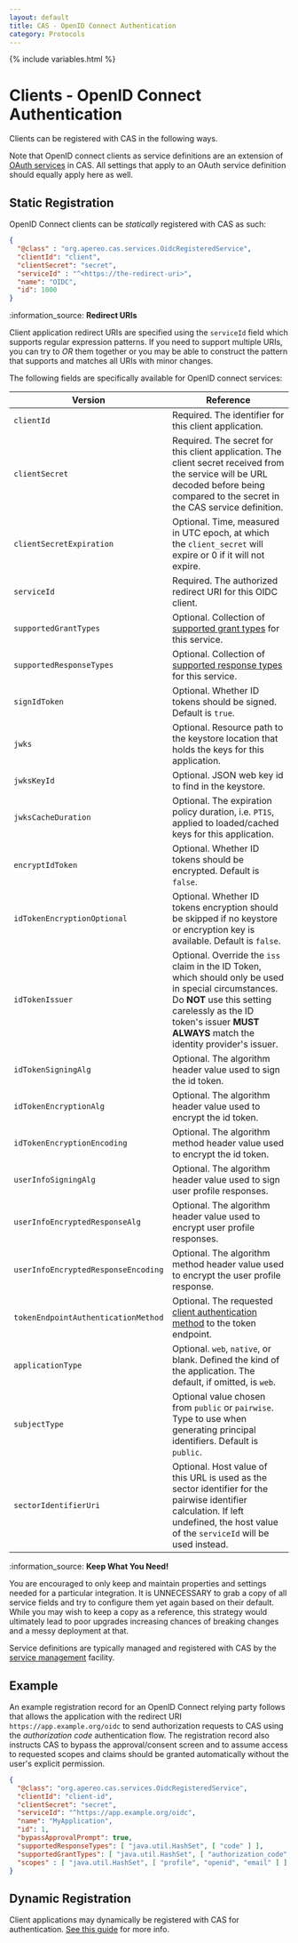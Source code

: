 ```yaml
---
layout: default
title: CAS - OpenID Connect Authentication
category: Protocols
---
```

{% include variables.html %}

# Clients - OpenID Connect Authentication

Clients can be registered with CAS in the following ways.

Note that OpenID connect clients as service definitions are an
extension of [OAuth services](OAuth-Authentication-Clients.html) in CAS. All settings
that apply to an OAuth service definition should equally apply here as well.

## Static Registration 

OpenID Connect clients can be *statically* registered with CAS as such:

```json
{
  "@class" : "org.apereo.cas.services.OidcRegisteredService",
  "clientId": "client",
  "clientSecret": "secret",
  "serviceId" : "^<https://the-redirect-uri>",
  "name": "OIDC",
  "id": 1000
}
```

<div class="alert alert-info">:information_source: <strong>Redirect URIs</strong><p>Client application redirect URIs are specified
using the <code>serviceId</code> field which supports regular expression patterns. If you need to support multiple URIs, you can
try to <i>OR</i> them together or you may be able to construct the pattern that supports and matches all URIs with minor changes.</p></div>

The following fields are specifically available for OpenID connect services:

| Version                             | Reference                                                                                                                                                                                                                     |
|-------------------------------------|-------------------------------------------------------------------------------------------------------------------------------------------------------------------------------------------------------------------------------|
| `clientId`                          | Required. The identifier for this client application.                                                                                                                                                                         |     
| `clientSecret`                      | Required. The secret for this client application. The client secret received from the service will be URL decoded before being compared to the secret in the CAS service definition.                                          |     
| `clientSecretExpiration`            | Optional. Time, measured in UTC epoch, at which the `client_secret` will expire or 0 if it will not expire.                                                                                                                   |     
| `serviceId`                         | Required. The authorized redirect URI for this OIDC client.                                                                                                                                                                   |     
| `supportedGrantTypes`               | Optional. Collection of [supported grant types](OAuth-Authentication-Clients-ResponsesGrants.html) for this service.                                                                                                          |
| `supportedResponseTypes`            | Optional. Collection of [supported response types](OAuth-Authentication-Clients-ResponsesGrants.html) for this service.                                                                                                       |
| `signIdToken`                       | Optional. Whether ID tokens should be signed. Default is `true`.                                                                                                                                                              |     
| `jwks`                              | Optional. Resource path to the keystore location that holds the keys for this application.                                                                                                                                    |     
| `jwksKeyId`                         | Optional. JSON web key id to find in the keystore.                                                                                                                                                                            |     
| `jwksCacheDuration`                 | Optional. The expiration policy duration, i.e. `PT1S`, applied to loaded/cached keys for this application.<br/>                                                                                                               |
| `encryptIdToken`                    | Optional. Whether ID tokens should be encrypted. Default is `false`.                                                                                                                                                          |     
| `idTokenEncryptionOptional`         | Optional. Whether ID tokens encryption should be skipped if no keystore or encryption key is available. Default is `false`.                                                                                                   |
| `idTokenIssuer`                     | Optional. Override the `iss` claim in the ID Token, which should only be used in special circumstances. Do **NOT** use this setting carelessly as the ID token's issuer **MUST ALWAYS** match the identity provider's issuer. |     
| `idTokenSigningAlg`                 | Optional. The algorithm header value used to sign the id token.                                                                                                                                                               |     
| `idTokenEncryptionAlg`              | Optional. The algorithm header value used to encrypt the id token.                                                                                                                                                            |     
| `idTokenEncryptionEncoding`         | Optional. The algorithm method header value used to encrypt the id token.                                                                                                                                                     |     
| `userInfoSigningAlg`                | Optional. The algorithm header value used to sign user profile responses.                                                                                                                                                     |     
| `userInfoEncryptedResponseAlg`      | Optional. The algorithm header value used to encrypt user profile responses.                                                                                                                                                  |     
| `userInfoEncryptedResponseEncoding` | Optional. The algorithm method header value used to encrypt the user profile response.                                                                                                                                        |     
| `tokenEndpointAuthenticationMethod` | Optional. The requested [client authentication method](OIDC-Authentication-AccessToken-AuthMethods.html) to the token endpoint.                                                                                               |
| `applicationType`                   | Optional. `web`, `native`, or blank. Defined the kind of the application. The default, if omitted, is `web`.                                                                                                                  |     
| `subjectType`                       | Optional value chosen from `public` or `pairwise`. Type to use when generating principal identifiers. Default is `public`.                                                                                                    |     
| `sectorIdentifierUri`               | Optional. Host value of this URL is used as the sector identifier for the pairwise identifier calculation. If left undefined, the host value of the `serviceId` will be used instead.                                         |     

<div class="alert alert-info">:information_source: <strong>Keep What You Need!</strong><p>You are encouraged to 
only keep and maintain properties and settings needed for a particular integration. It is UNNECESSARY to grab a copy of all service fields and try to 
configure them yet again based on their default. While you may wish to keep a copy as a reference, this strategy would ultimately lead to poor 
upgrades increasing chances of breaking changes and a messy deployment at that.</p></div>

Service definitions are typically managed and registered with CAS by the [service management](../services/Service-Management.html) facility.

## Example

An example registration record for an OpenID Connect relying party follows that allows the application with the redirect URI `https://app.example.org/oidc`
to send authorization requests to CAS using the *authorization code* authentication flow. The registration record also instructs CAS to bypass the 
approval/consent screen and to assume access to requested scopes and claims should be granted automatically without the user's explicit permission.

```json
{
  "@class": "org.apereo.cas.services.OidcRegisteredService",
  "clientId": "client-id",
  "clientSecret": "secret",
  "serviceId": "^https://app.example.org/oidc",
  "name": "MyApplication",
  "id": 1,
  "bypassApprovalPrompt": true,
  "supportedResponseTypes": [ "java.util.HashSet", [ "code" ] ],
  "supportedGrantTypes": [ "java.util.HashSet", [ "authorization_code" ] ],
  "scopes" : [ "java.util.HashSet", [ "profile", "openid", "email" ] ]
}
```

## Dynamic Registration

Client applications may dynamically be registered with CAS for authentication. 
[See this guide](OIDC-Authentication-Dynamic-Registration.html) for more info.

